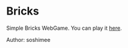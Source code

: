 # Bricks
Simple Bricks WebGame.
You can play it [here](https://team-fi.github.io/Bricks/).

Author: soshimee